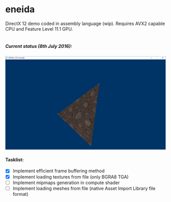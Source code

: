 # eneida
DirectX 12 demo coded in assembly language (wip). Requires AVX2 capable CPU and Feature Level 11.1 GPU.
<br />
<br />

##### Current status (8th July 2016):
![Current Look](/screenshots/eneida_080716.png)


#### Tasklist:

- [x]  Implement efficient frame buffering method
- [x] Implement loading textures from file (only BGRA8 TGA)
- [ ] Implement mipmaps generation in compute shader
- [ ] Implement loading meshes from file (native Asset Import Library file format)
